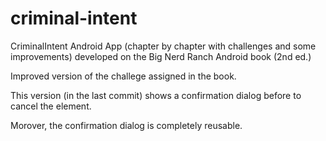 # criminal-intent
CriminalIntent Android App (chapter by chapter with challenges and some improvements) developed on the Big Nerd Ranch Android book (2nd ed.)

Improved version of the challege assigned in the book.

This version (in the last commit) shows a confirmation dialog before to cancel the element. 

Morover, the confirmation dialog is completely reusable.
